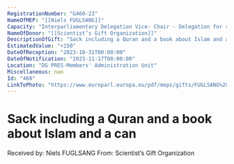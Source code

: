 ```yaml
---
RegistrationNumber: "G460-23"
NameOfMEP: "[[Niels FUGLSANG]]"
Capacity: "Interparliamentary Delegation Vice- Chair - Delegation for relations with the Arab Peninsula"
NameOfDonor: "[[Scientist’s Gift Organization]]"
DescriptionOfGift: "Sack including a Quran and a book about Islam and a can"
EstimatedValue: "<150"
DateOfReception: "2023-10-31T00:00:00"
DateOfNotification: "2023-11-17T00:00:00"
Location: "DG PRES-Members' Administration Unit"
Miscellaneous: nan
Id: "460"
LinkToPhoto: "https://www.europarl.europa.eu/pdf/meps/gifts/FUGLSANG%20Niels_G460-23.jpg#"
---
```


# Sack including a Quran and a book about Islam and a can

Received by: Niels FUGLSANG
From: Scientist’s Gift Organization
